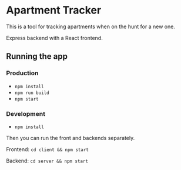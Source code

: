 # Apartment Tracker

This is a tool for tracking apartments when on the hunt for a new one.

Express backend with a React frontend.

## Running the app
### Production
- `npm install`
- `npm run build`
- `npm start`

### Development
- `npm install`

Then you can run the front and backends separately.

Frontend:  `cd client && npm start`

Backend: `cd server && npm start`
